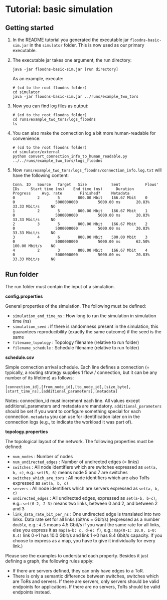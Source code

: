 # Tutorial: basic simulation

## Getting started

1. In the README tutorial you generated the executable jar `floodns-basic-sim.jar` in the `simulator` folder. This is now used as our primary executable.

2. The executable jar takes one argument, the run directory:

   ```
   java -jar floodns-basic-sim.jar [run directory]
   ```
   
   As an example, execute:
   
   ```
   # (cd to the root floodns folder)
   cd simulator
   java -jar floodns-basic-sim.jar ../runs/example_two_tors
   ```
   
3. Now you can find log files as output:

   ```
   # (cd to the root floodns folder)
   cd runs/example_two_tors/logs_floodns
   ls
   ```
   
4. You can also make the connection log a bit more human-readable for convenience:

   ```
   # (cd to the root floodns folder)
   cd simulator/external
   python convert_connection_info_to_human_readable.py ../../runs/example_two_tors/logs_floodns
   ```
   
5. Now `runs/example_two_tors/logs_floodns/connection_info.log.txt` will have the following content:

   ```
   Conn. ID   Source   Target   Size           Sent           Flows' IDs     Start time (ns)    End time (ns)      Duration         Progress     Avg. rate        Finished?     Metadata
   0          2        5        800.00 Mbit    166.67 Mbit    0              0                  5000000000         5000.00 ms       20.83%       33.33 Mbit/s     NO 
   1          2        5        800.00 Mbit    166.67 Mbit    1              0                  5000000000         5000.00 ms       20.83%       33.33 Mbit/s     NO 
   2          3        5        800.00 Mbit    166.67 Mbit    2              0                  5000000000         5000.00 ms       20.83%       33.33 Mbit/s     NO 
   3          4        6        800.00 Mbit    500.00 Mbit    3              0                  5000000000         5000.00 ms       62.50%       100.00 Mbit/s    NO 
   4          2        3        800.00 Mbit    166.67 Mbit    4              0                  5000000000         5000.00 ms       20.83%       33.33 Mbit/s     NO 
   ```

## Run folder

The run folder must contain the input of a simulation.

**config.properties**

General properties of the simulation. The following must be defined:

* `simulation_end_time_ns` : How long to run the simulation in simulation time (ns)
* `simulation_seed` : If there is randomness present in the simulation, this guarantees reproducibility (exactly the same outcome) if the seed is the same
* `filename_topology` : Topology filename (relative to run folder)
* `filename_schedule` : Schedule filename (relative to run folder)

**schedule.csv**

Simple connection arrival schedule. Each line defines a connection (= typically, a routing strategy supplies 1 flow / connection, but it can be any number of its lifetime) as follows:

```
[connection_id],[from_node_id],[to_node_id],[size_byte],[start_time_ns],[additional_parameters],[metadata]
```

Notes: connection_id must increment each line. All values except additional_parameters and metadata are mandatory. `additional_parameters` should be set if you want to configure something special for each connection. `metadata` you can use for identification later on in the connection logs (e.g., to indicate the workload it was part of).

**topology.properties**

The topological layout of the network. The following properties must be defined:

* `num_nodes` : Number of nodes
* `num_undirected_edges` : Number of undirected edges (= links)
* `switches` : All node identifiers which are switches expressed as `set(a, b, c)`, e.g.: `set(5, 6)` means node 5 and 7 are switches
* `switches_which_are_tors` : All node identifiers which are also ToRs expressed as `set(a, b, c)`
* `servers` : All node identifiers which are servers expressed as `set(a, b, c)`
* `undirected_edges` : All undirected edges, expressed as `set(a-b, b-c)`, e.g.: `set(0-2, 2-3)` means two links, between 0 and 2, and between 2 and 3
* `link_data_rate_bit_per_ns` : One undirected edge is translated into two links. Data rate set for all links (bit/ns = Gbit/s) (expressed as a number `double`, e.g.: `4.5` means 4.5 Gbit/s if you want the same rate for all links, else you express it as `map(a-b: c, d-e: f)`, e.g.: `map(0-1: 10.0, 1-0: 8.4)` link 0->1 has 10.0 Gbit/s and link 1->0 has 8.4 Gbit/s capacity. If you choose to express as a map, you have to give it individually for every link.)

Please see the examples to understand each property. Besides it just defining a graph, the following rules apply:

* If there are servers defined, they can only have edges to a ToR.
* There is only a semantic difference between switches, switches which are ToRs and servers. If there are servers, only servers should be valid endpoints for applications. If there are no servers, ToRs should be valid endpoints instead.
